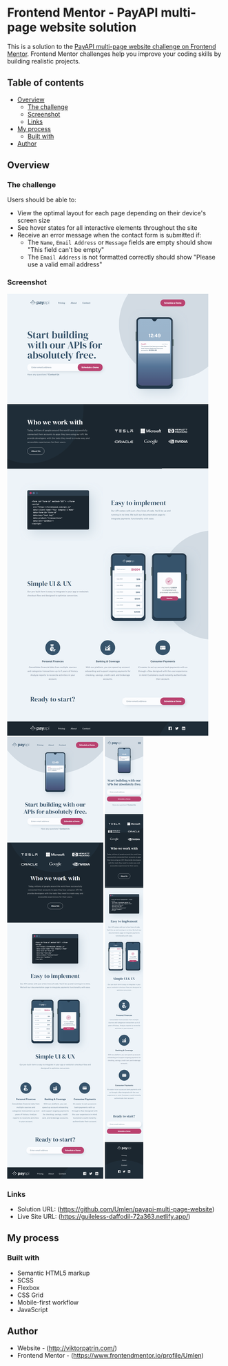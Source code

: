# Frontend Mentor - PayAPI multi-page website solution

This is a solution to the [PayAPI multi-page website challenge on Frontend Mentor](https://www.frontendmentor.io/challenges/payapi-multipage-website-FDLR1Y11e). Frontend Mentor challenges help you improve your coding skills by building realistic projects. 

## Table of contents

- [Overview](#overview)
  - [The challenge](#the-challenge)
  - [Screenshot](#screenshot)
  - [Links](#links)
- [My process](#my-process)
  - [Built with](#built-with)
- [Author](#author)

## Overview

### The challenge

Users should be able to:

- View the optimal layout for each page depending on their device's screen size
- See hover states for all interactive elements throughout the site
- Receive an error message when the contact form is submitted if:
  - The `Name`, `Email Address` or `Message` fields are empty should show "This field can't be empty"
  - The `Email Address` is not formatted correctly should show "Please use a valid email address"

### Screenshot

![](./screenshots/desktop.png)
![](./screenshots/tablet.png)
![](./screenshots/mobile.png)

### Links

- Solution URL: (https://github.com/Umlen/payapi-multi-page-website)
- Live Site URL: (https://guileless-daffodil-72a363.netlify.app/)

## My process

### Built with

- Semantic HTML5 markup
- SCSS
- Flexbox
- CSS Grid
- Mobile-first workflow
- JavaScript

## Author

- Website - (http://viktorpatrin.com/)
- Frontend Mentor - (https://www.frontendmentor.io/profile/Umlen)
